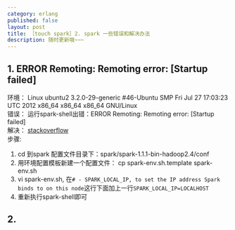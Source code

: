 ```yaml
---
category: erlang  
published: false  
layout: post  
title: ［touch spark］2. spark 一些错误和解决办法
description: 随时更新哦~~~
---  
```


##  
## 1. ERROR Remoting: Remoting error: [Startup failed]   
环境： Linux ubuntu2 3.2.0-29-generic #46-Ubuntu SMP Fri Jul 27 17:03:23 UTC 2012 x86_64 x86_64 x86_64 GNU/Linux  
错误： 运行spark-shell出错：ERROR Remoting: Remoting error: [Startup failed]   
解决： [stackoverflow](http://stackoverflow.com/questions/26305930/error-when-running-spark-shell-error-remoting-remoting-error-startup-failed)    
步骤:
>>
1. cd 到spark 配置文件目录下：spark/spark-1.1.1-bin-hadoop2.4/conf  
2. 用环境配置模板新建一个配置文件： cp spark-env.sh.template spark-env.sh
3. vi spark-env.sh, 在`# - SPARK_LOCAL_IP, to set the IP address Spark binds to on this node`这行下面加上一行`SPARK_LOCAL_IP=LOCALHOST`   
4. 重新执行spark-shell即可   


## 2.   

